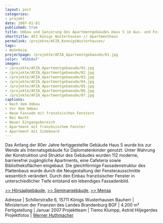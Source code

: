 ```yaml
---
layout: post
categories:
- projekt
date: 2007-01-01
published: true
title: Umbau und Sanierung des Apartmentgebäudes Haus 5 im Aus- und Fortbildungzentrum des Landes Brandenburg
shorttitle: AFZ Königs Wusterhausen // Apartmenthaus
permalink: /projekte/AFZA_KoenigsWusterhausen/
tags: 
- Wohnheim
projectpage: /projekte/AFZA_Apartmentgebaeude/01.jpg 
color: '#bbb8af'
images:
- /projekte/AFZA_Apartmentgebaeude/01.jpg
- /projekte/AFZA_Apartmentgebaeude/02.jpg
- /projekte/AFZA_Apartmentgebaeude/03.jpg
- /projekte/AFZA_Apartmentgebaeude/04.jpg
- /projekte/AFZA_Apartmentgebaeude/05.jpg
- /projekte/AFZA_Apartmentgebaeude/06.jpg
- /projekte/AFZA_Apartmentgebaeude/07.jpg
captions:
- Nach dem Umbau
- Vor dem Umbau
- Neue Fassade mit französischen Fenstern
- Bei Nacht
- Neuer Eingangsbereich
- Apartment mit französischem Fenster
- Apartment mit Sideboard
---
```

Das Anfang der 80er Jahre fertiggestellte Gebäude Haus 5 wurde bis zur Wende als Internatsgebäude für Diplomatenkinder genutzt. Unter Wahrung der Konstruktion und Struktur des Gebäudes wurden 112 moderne, barrierefrei zugängliche Apartments, eine Cafeteria sowie Bibliotheksflächen eingebaut. Die gleichförmige Fassadenstruktur des Plattenbaus wurde durch die Neugestaltung der Fensterausschnitte wesentlich verändert. Durch den Einbau französischer Fenster in unterschiedlicher Tiefe entstand ein lebendiges Fassadenbild. 

[\>> Hörsaalgebäude](../projekte/AFZH_KoenigsWusterhausen/), [\>> Seminargebäude](../projekte/AFZS_KoenigsWusterhausen/), [\>> Mensa](../projekte/AFZM_KoenigsWusterhausen/)

Adresse			|	Schillerstraße 6, 15711 Königs Wusterhausen 
Bauherr			|	Ministerium der Finanzen des Landes Brandenburg 
BGF				|	4.200 m² 
Fertigstellung	|	Januar 2007 
Projektteam		|	Tiemo Klumpp, Astrid Hiljegerdes 
Projektfotos	|	[Werner Huthmacher](http://www.werner-huthmacher.de/)